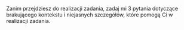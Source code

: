 Zanim przejdziesz do realizacji zadania, zadaj mi 3 pytania dotyczące brakującego kontekstu i niejasnych szczegółów, które pomogą Ci w realizacji zadania.